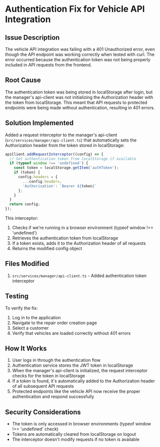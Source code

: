 # Authentication Fix for Vehicle API Integration

## Issue Description

The vehicle API integration was failing with a 401 Unauthorized error, even though the API endpoint was working correctly when tested with curl. The error occurred because the authentication token was not being properly included in API requests from the frontend.

## Root Cause

The authentication token was being stored in localStorage after login, but the manager's api-client was not initializing the Authorization header with the token from localStorage. This meant that API requests to protected endpoints were being made without authentication, resulting in 401 errors.

## Solution Implemented

Added a request interceptor to the manager's api-client (`src/services/manager/api-client.ts`) that automatically sets the Authorization header from the token stored in localStorage:

```typescript
apiClient.addRequestInterceptor((config) => {
  // Set authentication token from localStorage if available
  if (typeof window !== 'undefined') {
    const token = localStorage.getItem('authToken');
    if (token) {
      config.headers = {
        ...config.headers,
        'Authorization': `Bearer ${token}`
      };
    }
  }
  return config;
});
```

This interceptor:
1. Checks if we're running in a browser environment (typeof window !== 'undefined')
2. Retrieves the authentication token from localStorage
3. If a token exists, adds it to the Authorization header of all requests
4. Returns the modified config object

## Files Modified

1. `src/services/manager/api-client.ts` - Added authentication token interceptor

## Testing

To verify the fix:
1. Log in to the application
2. Navigate to the repair order creation page
3. Select a customer
4. Verify that vehicles are loaded correctly without 401 errors

## How It Works

1. User logs in through the authentication flow
2. Authentication service stores the JWT token in localStorage
3. When the manager's api-client is initialized, the request interceptor checks for the token in localStorage
4. If a token is found, it's automatically added to the Authorization header of all subsequent API requests
5. Protected endpoints like the vehicle API now receive the proper authentication and respond successfully

## Security Considerations

- The token is only accessed in browser environments (typeof window !== 'undefined' check)
- Tokens are automatically cleared from localStorage on logout
- The interceptor doesn't modify requests if no token is available